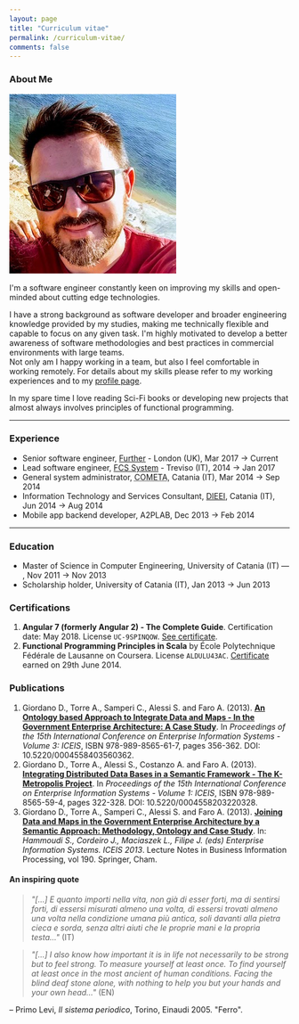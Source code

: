 ```yaml
---
layout: page
title: "Curriculum vitae"
permalink: /curriculum-vitae/
comments: false
---
```


### About Me

<div class="profile-picture-container">
    <img class="profile-picture" src="/assets/img/alfredo_torre.jpg">
</div>

I'm a software engineer constantly keen on improving my skills and open-minded about cutting edge technologies.

I have a strong background as software developer and broader engineering knowledge provided by my studies, making me technically flexible and capable to focus on any given task. 
I'm highly motivated to develop a better awareness of software methodologies and best practices in commercial environments with large teams.<br>
Not only am I happy working in a team, but also I feel comfortable in working remotely. For details about my skills please refer to my working experiences and to my <i class="fab fa-linkedin"></i> [ profile page](https://uk.linkedin.com/in/alfredotorre/en).

In my spare time I love reading Sci-Fi books or developing new projects that almost always involves principles of functional programming.

---

### Experience

- Senior software engineer, [Further][further] - London (UK), Mar 2017 → Current
- Lead software engineer, [FCS System][fcs] - Treviso (IT), 2014 → Jan 2017 
- General system administrator, <abbr title="Consortium for the promotion and adoption of advanced computing technologies">COMETA</abbr>, Catania (IT), Mar 2014 → Sep 2014
- Information Technology and Services Consultant, [DIEEI][DIEEI], Catania (IT), Jun 2014 → Aug 2014
- Mobile app backend developer, A2PLAB, Dec 2013 → Feb 2014

---

### Education

- Master of Science in Computer Engineering, University of Catania (IT) &mdash; [<i class="fas fa-file-alt"></i>][thesis-ppt], Nov 2011 → Nov 2013
- Scholarship holder, University of Catania (IT), Jan 2013 → Jun 2013

### Certifications

1. **Angular 7 (formerly Angular 2) - The Complete Guide**. Certification date: May 2018. License `UC-9SPINQOW`. [See certificate][angular-certificate].
2. **Functional Programming Principles in Scala** by École Polytechnique Fédérale de Lausanne on Coursera. License `ALDULU43AC`. [Certificate][scala-certificate] earned on 29th June 2014.

### Publications

1. Giordano D., Torre A., Samperi C., Alessi S. and Faro A. (2013). [**An Ontology based Approach to Integrate Data and Maps - In the Government Enterprise Architecture: A Case Study**][pub1]. In *Proceedings of the 15th International Conference on Enterprise Information Systems - Volume 3: ICEIS*, ISBN 978-989-8565-61-7, pages 356-362. DOI: 10.5220/0004558403560362.
2. Giordano D., Torre A., Alessi S., Costanzo A. and Faro A. (2013). [**Integrating Distributed Data Bases in a Semantic Framework - The K-Metropolis Project**][pub2]. In *Proceedings of the 15th International Conference on Enterprise Information Systems - Volume 1: ICEIS*, ISBN 978-989-8565-59-4, pages 322-328. DOI: 10.5220/0004558203220328.
3. Giordano D., Torre A., Samperi C., Alessi S. and Faro A. (2013). [**Joining Data and Maps in the Government Enterprise Architecture by a Semantic Approach: Methodology, Ontology and Case Study**][pub3]. In: *Hammoudi S., Cordeiro J., Maciaszek L., Filipe J. (eds) Enterprise Information Systems. ICEIS 2013*. Lecture Notes in Business Information Processing, vol 190. Springer, Cham.

#### An inspiring quote

> *"[...] E quanto importi nella vita, non già di esser forti, ma di sentirsi forti, di essersi misurati almeno una volta, di essersi trovati almeno una volta nella condizione umana più antica, soli davanti alla pietra cieca e sorda, senza altri aiuti che le proprie mani e la propria testa…"* (IT)

>  *"[...] I also know how important it is in life not necessarily to be strong but to feel strong. To measure yourself at least once. To find yourself at least once in the most ancient of human conditions. Facing the blind deaf stone alone, with nothing to help you but your hands and your own head…"* (EN)

&ndash; Primo Levi, _Il sistema periodico_, Torino, Einaudi 2005. "Ferro".

[pub1]: http://www.scitepress.org/DigitalLibrary/PublicationsDetail.aspx?ID=CccYZBTmc8E%3d
[pub2]: http://www.scitepress.org/PublicationsDetail.aspx?ID=miXBzCLi2To=&t=1
[pub3]: https://link.springer.com/chapter/10.1007/978-3-319-09492-2_30#citeas
[angular-certificate]: https://www.udemy.com/certificate/UC-9SPINQOW/
[scala-certificate]: https://www.coursera.org/account/accomplishments/verify/ALDULU43AC
[DIEEI]: http://www.dieei.unict.it/en
[further]: https://www.go-further.co
[fcs]: https://www.fcssystem.com
[thesis-ppt]: https://www.slideshare.net/alfredotorre1/presentation-28760482
